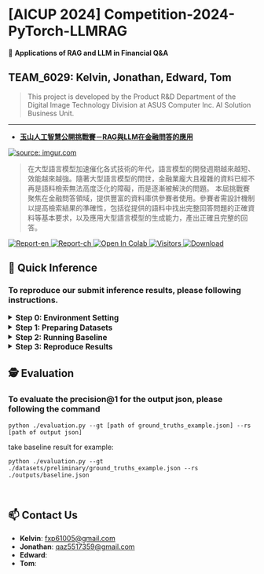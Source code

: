 # [AICUP 2024] Competition-2024-PyTorch-LLMRAG

💬 **Applications of RAG and LLM in Financial Q&A**  

## TEAM_6029: Kelvin, Jonathan, Edward, Tom   
> This project is developed by the Product R&D Department of the Digital Image Technology Division at ASUS Computer Inc. AI Solution Business Unit.

---

- [**玉山人工智慧公開挑戰賽－RAG與LLM在金融問答的應用**](https://tbrain.trendmicro.com.tw/Competitions/Details/37)  

<a href="https://tbrain.trendmicro.com.tw/Competitions/Details/37"><img src="https://i.imgur.com/54vUEr3.png" title="source: imgur.com" /></a>  
> 在大型語言模型加速催化各式技術的年代，語言模型的開發週期越來越短、效能越來越強。隨著大型語言模型的問世，金融業龐大且複雜的資料已經不再是語料檢索無法高度泛化的障礙，而是逐漸被解決的問題。
> 本屆挑戰賽聚焦在金融問答領域，提供豐富的資料庫供參賽者使用。參賽者需設計機制以提高檢索結果的準確性，包括從提供的語料中找出完整回答問題的正確資料等基本要求，以及應用大型語言模型的生成能力，產出正確且完整的回答。

<a href="https://drive.google.com/TODO" target="_blank">
  <img src="https://img.shields.io/badge/Supplementary-Report_EN-yellow" alt="Report-en">
</a>

<a href="https://drive.google.com/TODO" target="_blank">
  <img src="https://img.shields.io/badge/Supplementary-Report_CH-yellow" alt="Report-ch">
</a>

<a href="https://colab.research.google.com/drive/TODO" target="_blank">
  <img src="https://colab.research.google.com/assets/colab-badge.svg" alt="Open In Colab">
</a>

<a href="https://api.visitorbadge.io/api/visitors?path=https%3A%2F%2Fgithub.com%2FFanChiMao%2FCompetition-2024-PyTorch-LLMRAG&label=visitors&countColor=%232ccce4&style=plastic" target="_blank">
  <img src="https://api.visitorbadge.io/api/visitors?path=https%3A%2F%2Fgithub.com%2FFanChiMao%2FCompetition-2024-PyTorch-LLMRAG&label=visitors&countColor=%232ccce4&style=plastic" alt="Visitors">
</a>

<a href="https://img.shields.io/github/downloads/FanChiMao/Competition-2024-PyTorch-LLMRAG/total" target="_blank">
  <img src="https://img.shields.io/github/downloads/FanChiMao/Competition-2024-PyTorch-LLMRAG/total" alt="Download">
</a>


## 📌 Quick Inference
### To reproduce our submit inference results, please following instructions.

<details>
  <summary><span style="font-size: 1.1em; vertical-align: middle;"><b>Step 0: Environment Setting</b></span></summary>

  - **Download the Repo**
    ```commandline
    git clone https://github.com/FanChiMao/Competition-2024-PyTorch-LLMRAG.git
    cd Competition-2024-PyTorch-LLMRAG
    git submodule update --init
    ```
  
  - **Prepare the environment**  
    ❗ **Noted:** Please check your GPU and OS environment, and go to the [**PyTorch Website**](https://pytorch.org/get-started/previous-versions/) to install Pytorch first. 

    ```commandline
    conda create --name LLMRAG python=3.10  # to reproduce the results, you have to install python 3.10
    pip install torch torchvision torchaudio --index-url https://download.pytorch.org/whl/cu118  # take cuda 11.8 as example
    pip install -r requirements.txt
    ```
  
  <br>
  
</details>


<details>
  <summary><span style="font-size: 1.1em; vertical-align: middle;"><b>Step 1: Preparing Datasets</b></span></summary>

  - Go to the [**official website**](https://tbrain.trendmicro.com.tw/Competitions/Details/37) to download the datasets. (due to the policy, we can't provide the dataset)

  - You can directly run the script
    ```commandline
    cd scripts
    1.download_preliminary_data.bat
    ```
    
    or run the snippet at [**./datasets/download_preliminary_datasets.py**](./datasets/download_preliminary_datasets.py)
    ```commandline
    cd datasets
    python ./download_preliminary_datasets.py
    ```
    
  - Place the dataset in [./datasets](datasets).  

  <br>
  
</details>


<details>
  <summary><span style="font-size: 1.1em; vertical-align: middle;"><b>Step 2: Running Baseline</b></span></summary>

  - You can directly run the script to run the baseline code
    ```commandline
    cd scripts
    2.run_baseline_code.bat
    ```
    or run the snippet at [**./main_baseline.py**](main_baseline.py)
    
    ```commandline
    python ./main_baseline.py
    ```
    
  - After running the baseline code, it will generate the json result on [**./output/baseline.json**](outputs/baseline.json)

  <br>
  
</details>


<details>
  <summary><span style="font-size: 1.1em; vertical-align: middle;"><b>Step 3: Reproduce Results</b></span></summary>

  - To reproduce our submitted results, you can run 
    ```commandline
    cd scripts
    3.run_preliminary_results.bat
    ```
    or run the snippet at [**./main_preliminary.py**](./main_preliminary.py)
    
    ```commandline
    python ./preliminary_results.py
    ```

  - After running the baseline code, it will generate the json result on [**./output/preliminary_results.json**](outputs/preliminary_results.json)

  <br>
  
</details>


## 🕵️ Evaluation

### To evaluate the precision@1 for the output json, please following the command  

```commandline
python ./evaluation.py --gt [path of ground_truths_example.json] --rs [path of output json]
```

take baseline result for example:
```commandline
python ./evaluation.py --gt ./datasets/preliminary/ground_truths_example.json --rs ./outputs/baseline.json
```

<br>


## 📫 Contact Us
- **Kelvin**: [fxp61005@gmail.com]()  
- **Jonathan**: [qaz5517359@gmail.com]()  
- **Edward**: []()
- **Tom**: []()
